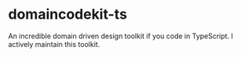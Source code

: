 # domaincodekit-ts
An incredible domain driven design toolkit if you code in TypeScript. I actively maintain this toolkit. 
